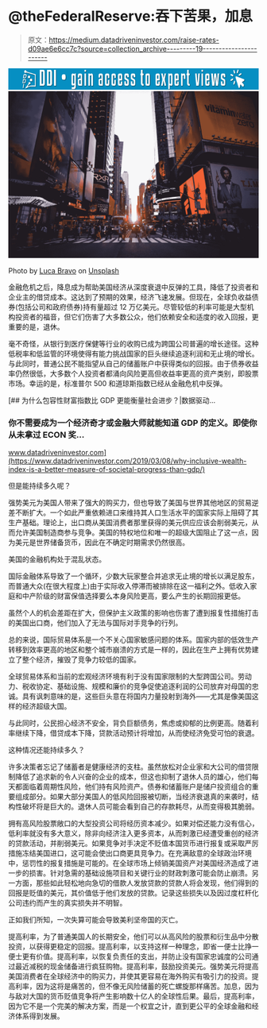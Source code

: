# @theFederalReserve:吞下苦果，加息

> 原文：<https://medium.datadriveninvestor.com/raise-rates-d09ae6e6cc7c?source=collection_archive---------19----------------------->

[![](img/22b9aae843e1f1950eb01d0ccd2b4971.png)](http://www.track.datadriveninvestor.com/1B9E)![](img/9fe741bce34256deeb08e2741dcaf537.png)

Photo by [Luca Bravo](https://unsplash.com/@lucabravo?utm_source=medium&utm_medium=referral) on [Unsplash](https://unsplash.com?utm_source=medium&utm_medium=referral)

金融危机之后，降息成为帮助美国经济从深度衰退中反弹的工具，降低了投资者和企业主的借贷成本。这达到了预期的效果，经济飞速发展。但现在，全球负收益债券(包括公司和政府债券)持有量超过 12 万亿美元。尽管较低的利率可能是大型机构投资者的福音，但它们伤害了大多数公众，他们依赖安全和适度的收入回报，更重要的是，退休。

毫不奇怪，从银行到医疗保健等行业的收购已成为跨国公司普遍的增长途径。这种低税率和低监管的环境使得有能力挑战国家的巨头继续追逐利润和无止境的增长。与此同时，普通公民不能指望从自己的储蓄账户中获得类似的回报。由于债券收益率仍然很低，大多数个人投资者都涌向风险更高但收益率更高的资产类别，即股票市场。幸运的是，标准普尔 500 和道琼斯指数已经从金融危机中反弹。

[](https://www.datadriveninvestor.com/2019/03/08/why-inclusive-wealth-index-is-a-better-measure-of-societal-progress-than-gdp/) [## 为什么包容性财富指数比 GDP 更能衡量社会进步？|数据驱动…

### 你不需要成为一个经济奇才或金融大师就能知道 GDP 的定义。即使你从未拿过 ECON 奖…

www.datadriveninvestor.com](https://www.datadriveninvestor.com/2019/03/08/why-inclusive-wealth-index-is-a-better-measure-of-societal-progress-than-gdp/) 

但是能持续多久呢？

强势美元为美国人带来了强大的购买力，但也导致了美国与世界其他地区的贸易逆差不断扩大。一个如此严重依赖进口来维持其人口生活水平的国家实际上阻碍了其生产基础。理论上，出口商从美国消费者那里获得的美元供应应该会削弱美元，从而允许美国制造商参与竞争。美国的特权地位和唯一的超级大国阻止了这一点，因为美元是世界储备货币，因此在不确定时期需求仍然很高。

美国的金融机构处于混乱状态。

国际金融体系导致了一个循环，少数大玩家整合并追求无止境的增长以满足股东，而普通大众(在很大程度上)由于实际收入停滞而被排除在这一福利之外。低收入家庭和中产阶级的财富保值选择要么本身风险更高，要么产生的长期回报更低。

虽然个人的机会差距在扩大，但保护主义政策的影响也伤害了遭到报复性措施打击的美国出口商，他们加入了无法与国际对手竞争的行列。

总的来说，国际贸易体系是一个不关心国家敏感问题的体系。国家内部的低效生产转移到效率更高的地区和整个城市崩溃的方式是一样的，因此在生产上拥有优势建立了整个经济，摧毁了竞争力较低的国家。

全球贸易体系和当前的宏观经济环境有利于没有国家限制的大型跨国公司。劳动力、税收协定、基础设施、规模和廉价的竞争促使追逐利润的公司放弃对母国的忠诚。具有讽刺意味的是，这些巨头意在将国内力量投射到海外——尤其是像美国这样的经济超级大国。

与此同时，公民担心经济不安全，背负巨额债务，焦虑或抑郁的比例更高。随着利率继续下降，借贷成本下降，贷款活动预计将增加，从而使经济免受可怕的衰退。

这种情况还能持续多久？

许多决策者忘记了储蓄者是健康经济的支柱。虽然放松对企业家和大公司的借贷限制降低了追求新的令人兴奋的企业的成本，但这也抑制了退休人员的雄心，他们每天都面临着周期性风险，他们持有风险资产。债券和储蓄账户是储户投资组合的重要组成部分。如果大部分美国人的低风险回报被切断，当经济衰退真的来袭时，结构性破坏将是巨大的。退休人员可能会看到自己的存款耗尽，从而变得极其脆弱。

拥有高风险股票敞口的大型投资公司将经历资本减少。如果对偿还能力没有信心，低利率就没有多大意义，除非向经济注入更多资本，从而刺激已经遭受重创的经济的贷款活动，并削弱美元。如果竞争对手决定不贬值本国货币进行报复或采取严厉措施冻结美国进口，这可能会使出口商更具竞争力。在充满敌意的全球政治环境中，惩罚性的报复措施是可能的。在全球市场上倾销美国资产对美国经济造成了进一步的损害。针对急需的基础设施项目和关键行业的财政刺激可能会防止崩溃。另一方面，那些如此轻松地向急切的借款人发放贷款的贷款人将会发现，他们得到的回报是贬值的美元，其价值低于他们发放的贷款。记录这些损失以及因过度杠杆化公司违约而产生的真实损失并不明智。

正如我们所知，一次失算可能会导致美利坚帝国的灭亡。

提高利率，为了普通美国人的长期安全，他们可以从高风险的股票和衍生品中分散投资，以获得更稳定的回报。提高利率，以支持这样一种理念，即省一便士比挣一便士更有价值。提高利率，以恢复负责任的支出，并防止没有国家忠诚度的公司通过最近减税的现金储备进行疯狂购物。提高利率，鼓励投资美元。强势美元将提高美国消费者在全球经济中的购买力，并使其更容易在海外购买有吸引力的投资。提高利率，因为这将是痛苦的，但不像无风险储蓄的死亡螺旋那样痛苦。加息，因为与敌对大国的货币贬值竞争将产生影响数十亿人的全球性后果。最后，提高利率，因为它不是一个完美的解决方案，而是一个权宜之计，直到更公平的全球金融和经济体系得到发展。
